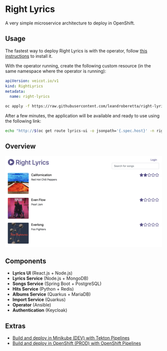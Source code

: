 # Right Lyrics

A very simple microservice architecture to deploy in OpenShift.

## Usage

The fastest way to deploy Right Lyrics is with the operator, follow [this instructions](./documentation/operator/README.md) to install it.

With the operator running, create the following custom resource (in the same namespace where the operator is running):

```yaml
apiVersion: veicot.io/v1
kind: RightLyrics
metadata:
  name: right-lyrics
```

```bash
oc apply -f https://raw.githubusercontent.com/leandroberetta/right-lyrics/master/operator/deploy/crds/veicot.io_v1_rightlyrics_cr.yaml -n right-lyrics
```

After a few minutes, the application will be available and ready to use using the following link:

```bash
echo "http://$(oc get route lyrics-ui -o jsonpath='{.spec.host}' -n right-lyrics)"
```

## Overview

![overview](./documentation/images/overview.png)

## Components

* **Lyrics UI** (React.js + Node.js)
* **Lyrics Service** (Node.js + MongoDB)
* **Songs Service** (Spring Boot + PostgreSQL)
* **Hits Service** (Python + Redis)
* **Albums Service** (Quarkus + MariaDB)
* **Import Service** (Quarkus)
* **Operator** (Ansible)
* **Authentication** (Keycloak)

## Extras

* [Build and deploy in Minikube (DEV) with Tekton Pipelines](./documentation/pipelines/minikube/README.md)
* [Build and deploy in OpenShift (PROD) with OpenShift Pipelines](./documentation/pipelines/openshift/README.md)


